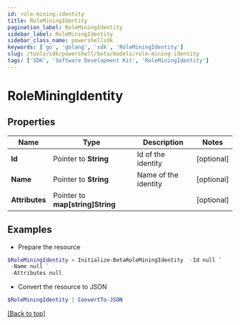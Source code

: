 ```yaml
---
id: role-mining-identity
title: RoleMiningIdentity
pagination_label: RoleMiningIdentity
sidebar_label: RoleMiningIdentity
sidebar_class_name: powershellsdk
keywords: ['go', 'golang', 'sdk', 'RoleMiningIdentity'] 
slug: /tools/sdk/powershell/beta/models/role-mining-identity
tags: ['SDK', 'Software Development Kit', 'RoleMiningIdentity']
---
```



# RoleMiningIdentity

## Properties

Name | Type | Description | Notes
------------ | ------------- | ------------- | -------------
**Id** |  Pointer to **String** | Id of the identity | [optional] 
**Name** |  Pointer to **String** | Name of the identity | [optional] 
**Attributes** |  Pointer to **map[string]String** |  | [optional] 

## Examples

- Prepare the resource
```powershell
$RoleMiningIdentity = Initialize-BetaRoleMiningIdentity  -Id null `
 -Name null `
 -Attributes null
```

- Convert the resource to JSON
```powershell
$RoleMiningIdentity | ConvertTo-JSON
```


[[Back to top]](#) 

